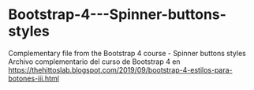 # Bootstrap-4---Spinner-buttons-styles
Complementary file from the Bootstrap 4 course - Spinner buttons styles
Archivo complementario del curso de Bootstrap 4 en https://thehittoslab.blogspot.com/2019/09/bootstrap-4-estilos-para-botones-iii.html
